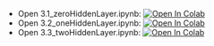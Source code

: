 - Open 3.1_zeroHiddenLayer.ipynb: [![Open In Colab](https://colab.research.google.com/assets/colab-badge.svg)](https://colab.research.google.com/github/daiki-matsunaga/r3_ml_lecture2022/blob/main/chapter3/3.1_zeroHiddenLayer.ipynb)
- Open 3.2_oneHiddenLayer.ipynb: [![Open In Colab](https://colab.research.google.com/assets/colab-badge.svg)](https://colab.research.google.com/github/daiki-matsunaga/r3_ml_lecture2022/blob/main/chapter3/3.2_oneHiddenLayer.ipynb)
- Open 3.3_twoHiddenLayer.ipynb: [![Open In Colab](https://colab.research.google.com/assets/colab-badge.svg)](https://colab.research.google.com/github/daiki-matsunaga/r3_ml_lecture2022/blob/main/chapter3/3.3_twoHiddenLayer.ipynb)
